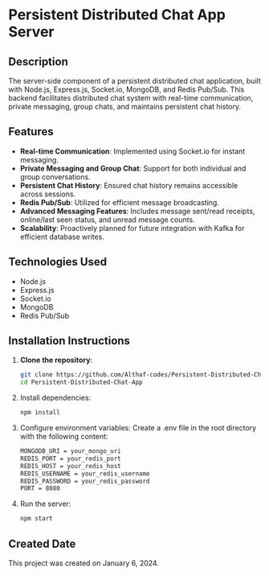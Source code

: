 # Persistent Distributed Chat App Server

## Description
The server-side component of a persistent distributed chat application, built with Node.js, Express.js, Socket.io, MongoDB, and Redis Pub/Sub. This backend facilitates distributed chat system with real-time communication, private messaging, group chats, and maintains persistent chat history.

## Features
- **Real-time Communication**: Implemented using Socket.io for instant messaging.
- **Private Messaging and Group Chat**: Support for both individual and group conversations.
- **Persistent Chat History**: Ensured chat history remains accessible across sessions.
- **Redis Pub/Sub**: Utilized for efficient message broadcasting.
- **Advanced Messaging Features**: Includes message sent/read receipts, online/last seen status, and unread message counts.
- **Scalability**: Proactively planned for future integration with Kafka for efficient database writes.

## Technologies Used
- Node.js
- Express.js
- Socket.io
- MongoDB
- Redis Pub/Sub

## Installation Instructions

1. **Clone the repository**:
   ```sh
   git clone https://github.com/Althaf-codes/Persistent-Distributed-Chat-App.git
   cd Persistent-Distributed-Chat-App

2. Install dependencies:
   ```sh
   npm install

3. Configure environment variables:
   Create a .env file in the root directory with the following content:
   ```sh
   MONGODB_URI = your_mongo_uri
   REDIS_PORT = your_redis_port
   REDIS_HOST = your_redis_host
   REDIS_USERNAME = your_redis_username
   REDIS_PASSWORD = your_redis_password
   PORT = 8080

4. Run the server:
   ```sh
   npm start

## Created Date
This project was created on January 6, 2024.

